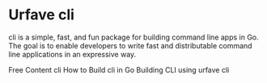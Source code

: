 # Urfave cli

cli is a simple, fast, and fun package for building command line apps in Go. The goal is to enable developers to write fast and distributable command line applications in an expressive way.

<ResourceGroupTitle>Free Content</ResourceGroupTitle>
<BadgeLink colorScheme='blue' badgeText='Official Website' href='https://pkg.go.dev/github.com/urfave/cli'>cli</BadgeLink>
<BadgeLink colorScheme='yellow' badgeText='Read' href='https://blog.hackajob.co/how-to-build-cli-in-go/'>How to Build cli in Go</BadgeLink>
<BadgeLink colorScheme='yellow' badgeText='Read' href='https://zerokspot.com/weblog/2021/01/25/building-a-cli-using-urfave-cli/'>Building CLI using urfave cli</BadgeLink>


